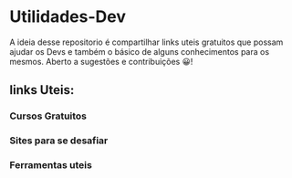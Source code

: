 # Utilidades-Dev

A ideia desse repositorio é compartilhar links uteis gratuitos que possam ajudar os Devs e também o básico de alguns conhecimentos para os mesmos. Aberto a sugestões e contribuições 😀!


## links Uteis:

### Cursos Gratuitos

### Sites para se desafiar

### Ferramentas uteis
